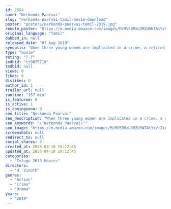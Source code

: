 ```yaml
---
id: 2654
name: "Nerkonda Paarvai"
slug: "nerkonda-paarvai-tamil-movie-download"
poster: "posters/nerkonda-paarvai-tamil-2019.jpg"
remote_poster: "https://m.media-amazon.com/images/M/MV5BMzU3M2U5NTAtYzViZi00NThlLTllZjMtMjY2MDdhOTkzNmNhXkEyXkFqcGc@._V1_SX300.jpg"
original_language: "Tamil"
dubbed_in: null
released_date: "07 Aug 2019"
synopsis: "When three young women are implicated in a crime, a retired lawyer steps forward to help them clear their names."
type: "movie"
rating: "7.7"
imdbid: "tt9675716"
tmdbid: null
views: 0
likes: 0
dislikes: 0
author_id: 1
trailer_url: null
runtime: "157 min"
is_featured: 0
is_active: 1
is_comingsoon: 0
seo_title: "Nerkonda Paarvai"
seo_description: "When three young women are implicated in a crime, a retired lawyer steps forward to help them clear their names."
seo_keywords: "\"Nerkonda Paarvai\""
seo_image: "https://m.media-amazon.com/images/M/MV5BMzU3M2U5NTAtYzViZi00NThlLTllZjMtMjY2MDdhOTkzNmNhXkEyXkFqcGc@._V1_SX300.jpg"
screenshots: null
redirect_to: null
social_shares: 0
created_at: 2025-04-10 19:12:45
updated_at: 2025-04-10 19:12:45
categories:
  - "Telugu 2019 Movies"
directors:
  - "H. Vinoth"
genres:
  - "Action"
  - "Crime"
  - "Drama"
years:
  - "2019"
---
```

